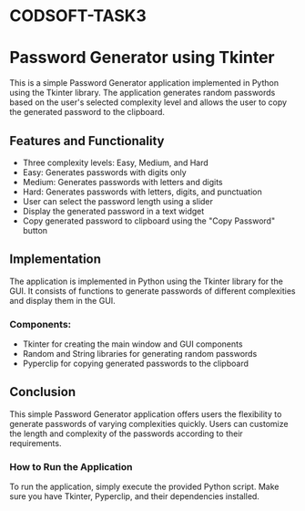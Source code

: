 # CODSOFT-TASK3
# Password Generator using Tkinter

This is a simple Password Generator application implemented in Python using the Tkinter library. The application generates random passwords based on the user's selected complexity level and allows the user to copy the generated password to the clipboard.

## Features and Functionality

- Three complexity levels: Easy, Medium, and Hard
- Easy: Generates passwords with digits only
- Medium: Generates passwords with letters and digits
- Hard: Generates passwords with letters, digits, and punctuation
- User can select the password length using a slider
- Display the generated password in a text widget
- Copy generated password to clipboard using the "Copy Password" button

## Implementation

The application is implemented in Python using the Tkinter library for the GUI. It consists of functions to generate passwords of different complexities and display them in the GUI.

### Components:
- Tkinter for creating the main window and GUI components
- Random and String libraries for generating random passwords
- Pyperclip for copying generated passwords to the clipboard

## Conclusion

This simple Password Generator application offers users the flexibility to generate passwords of varying complexities quickly. Users can customize the length and complexity of the passwords according to their requirements.

### How to Run the Application
To run the application, simply execute the provided Python script. Make sure you have Tkinter, Pyperclip, and their dependencies installed.
